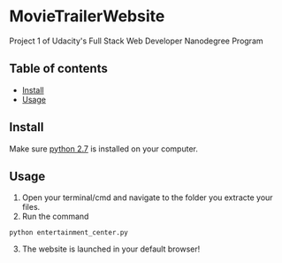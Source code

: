 # MovieTrailerWebsite
Project 1 of Udacity's Full Stack Web Developer Nanodegree Program

## Table of contents
* [Install](#install)
* [Usage](#usage)

## Install
Make sure [python 2.7](https://www.python.org/downloads/) is installed on your computer.

## Usage
1) Open your terminal/cmd and navigate to the folder you extracte your files.  
2) Run the command  
  
```
python entertainment_center.py
```
  
3) The website is launched in your default browser!
